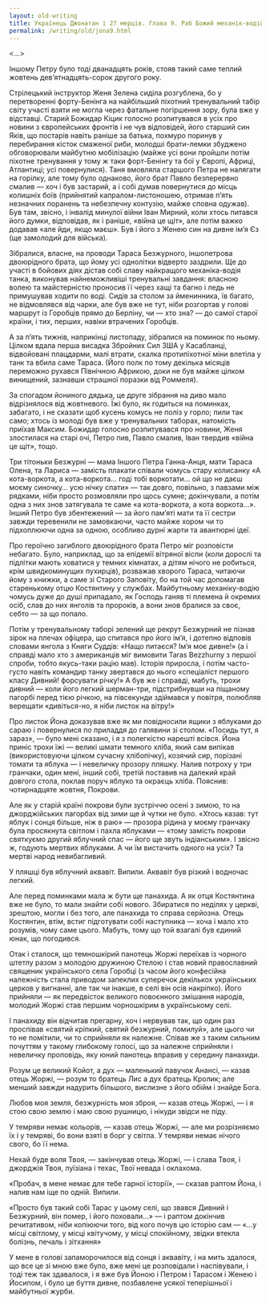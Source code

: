 ```yaml
---
layout: old-writing
title: Українець Джонатан і 27 мерців. Глава 9. Раб Божий механік-водій
permalink: /writing/old/jona9.html
---
```


<...>

Іншому Петру було тоді дванадцять років, стояв такий саме теплий жовтень дев’ятнадцять-сорок другого року.

Стрілецький інструктор Женя Зелена сиділа розгублена, бо у перетворенні форту-Бенінга на найбільший піхотний тренувальний табір світу участі взяти не могла через фатальне погіршення зору, була вже у відставці. Старий Божидар Кіцик голосно розпитувався в усіх про новини з європейських фронтів і не чув відповідей, його старший син Яків, що постарів навіть раніше за батька, похмуро поринув у перебирання кісток смаженої риби, молодші брати-лемки збуджено обговорювали майбутню мобілізацію (майже усі вони пройшли потім піхотне тренування у тому ж таки форт-Бенінгу та бої у Європі, Африці, Атлантиці; усі повернулися). Таня вмовляла старшого Петра не налягати на горілку, але тому було однаково, його брат Павло безперервно смалив — хоч і був застарий, а і собі думав повернутися до місць колишніх боїв (прийнятий капралом-листоношею, отримав п’ять незначних поранень та небезпечну контузію, майже сповна одужав). Був там, звісно, і інвалід минулої війни Іван Мирний, коли хтось питався його думки, відповідав, як і раніше, «війна це щіт», але потім важко додавав «але йди, якщо маєш». Був і його з Женею син на дивне ім’я Єз (ще замолодий для війська).

Зібралися, власне, на проводи Тараса Безжурного, іншопетрова двоюрідного брата, що йому усі однолітки відверто заздрили. Ще до участі в бойових діях дістав собі славу найкращого механіка-водія танка, виконував найнеможливіші тренувальні завдання: власною волею та майстерністю проносив її через хащі та багно і ледь не примушував ходити по воді. Сидів за столом за йменинника, їв багато, не відмовлявся від чарки, але був вже не тут, ніби розгортав у голові маршрут із Горобців прямо до Берліну, чи — хто зна? — до самої старої країни, і тих, перших, навіки втрачених Горобців.

А за п’ять тижнів, наприкінці листопаду, зібралися на поминок по ньому. Цілком вдала перша висадка Збройних Сил ЗША у Касабланці, відвойовані плацдарми, малі втрати, скалка протипіхотної міни влетіла у танк та вбила саме Тараса. (Його полк по тому декілька місяців переможно рухався Північною Африкою, доки не був майже цілком винищений, зазнавши страшної поразки від Роммеля).

За спогадом йониного дядька, це друге зібрання на диво мало відрізнялося від жовтневого. Їжі було, як годиться на поминках, забагато, і не сказати щоб кусень комусь не поліз у горло; пили так само; хтось із молоді був вже у тренувальних таборах, натомість приїхав Максим. Божидар голосно розпитувався про новини, Женя злостилася на старі очі, Петро пив, Павло смалив, Іван твердив «війна це щіт», тощо.

Три тітоньки Безжурні — мама Іншого Петра Ганна-Анця, мати Тараса Олена, та Лариса — замість плакати співали чомусь стару колисанку «А кота-воркота, а кота-воркота… годі тобі воркотати… ой що не даєш моєму синочку… усю нічку спати» — так довго, повільно, з павзами між рядками, ніби просто розмовляли про щось сумне; докінчували, а потім одна з них знов затягувала те саме «а кота-воркота, а кота воркота…». Інший Петро був збентежений — за його пам’яті мати та її сестри завжди теревенили не замовкаючи, часто майже хором чи то підхоплюючи одна за одною, особливо дурні жарти та авантюрні ідеї.

Про героїчно загиблого двоюрідного брата Петро міг розповісти небагато. Було, наприклад, що за епідемії вітряної віспи (коли дорослі та підлітки мають ховатися у темних кімнатах, а дітям нічого не робиться, крім швидкоминущих пухирців), розважав хворого Тараса, читаючи йому з книжки, а саме зі Старого Заповіту, бо на той час допомагав старенькому отцю Костянтину у службах. Майбутньому механіку-водію чомусь дуже до душі припадало, як Господь ганяв ті племена й окремих осіб, слав до них янголів та пророків, а вони знов бралися за своє, себто — за що попало.

Потім у тренувальному таборі зелений ще рекрут Безжурний не пізнав зірок на плечах офіцера, що спитався про його ім’я, і дотепно відповів словами янгола з Книги Суддів: «Нащо питаєся? Ім’я моє дивне!» (а і справді мало хто з американців міг вимовити Taras Bezzhurny з першої спроби, тобто якусь-таки рацію мав). Історія приросла, і потім часто-густо навіть командир танку звертався до нього «спеціаліст першого класу Дивний! форсувати річку!» А був же і справді, мабуть, трохи дивний — коли його легкий шерман-три, підстрибнувши на піщаному пагорбі перед тією річкою, на півсекунди здіймався у повітря, полюбляв верещати «дивіться-но, я ніби листок на вітру!»

Про листок Йона доказував вже як ми повідносили ящики з яблуками до сараю і повернулися по приладдя до галявини зі столом. «Посидь тут, я зараз», — було мені сказано, і я з полегкістю нарешті всівся. Йона приніс трохи їжі — великі шмати темного хліба, який сам випікав (використовуючи цілком сучасну хлібопічку), козячий сир, порізані томати та яблука — і невеличку прозору пляшку. Налив потроху у три гранчаки, один мені, інший собі, третій поставив на далекий край довгого стола, поклав поруч яблуко та окраєць хліба. Пояснив: чотирнадцяте жовтня, Покрови.

Але як у старій країні покрови були зустріччю осені з зимою, то на джорджійських пагорбах від зими ще й чутки не було. «Хтось казав: тут яблук і сонця більше, ніж в раю» — прозора рідина у моєму гранчаку була просякнута світлом і пахла яблуками — «тому замість покрови святкуємо другий яблучний спас — його ще звуть індіанським». І звісно ж, годують мертвих яблуками. А чи їм вистачить одного на усіх? Та мертві народ невибагливий.

У пляшці був яблучний аквавіт. Випили. Аквавіт був різкий і водночас легкий.

Але перед поминками мала ж бути ще панахида. А як отця Костянтина вже не було, то мали знайти собі нового. Збиратися по неділях у церкві, зрештою, могли і без того, але панахида то справа серйозна. Отець Костянтин, втім, встиг підготувати собі наступника — хоча і мало хто розумів, чому саме цього. Мабуть, тому що той взагалі був єдиний юнак, що погодився.

Отак і сталося, що темношкірий панотець Жоржі переїхав із чорного штетлу разом з молодою дружиною Стелою і став новий православний священик українського села Горобці (з часом його конфесійна належність стала приводом запеклих суперечок декількох українських церков у вигнанні, але так чи інакше, в селі він осів накріпко). Його прийняли — як передвісток великого повоєнного змішання народів, молодий Жоржі став першим чорношкірим в українському селі.

І панахиду він відчитав прегарну, хоч і нервував так, що один раз проспівав «святий кріпкий, святий безжурний, помилуй», але цього чи то не помітили, чи то сприйняли як належне. Співав же з таким сильним почуттям у такому глибокому голосі, що за належне сприйняли і невеличку проповідь, яку юний панотець вправив у середину панахиди.

Розум це великий Койот, а дух — маленький павучок Анансі, — казав отець Жоржі, — розум то братець Лис а дух братець Кролик; але менший завжди надурить більшого, вислизне з його обійм і знайде Бога.

Любов моя земля, безжурність моя зброя, — казав отець Жоржі, — і я стою свою землю і маю свою рушницю, і нікуди звідси не піду.

У темряви немає кольорів, — казав отець Жоржі, — але ми розрізняємо їх і у темряві, бо вони взяті в борг у світла. У темряви немає нічого свого, бо її нема.

Нехай буде воля Твоя, — закінчував отець Жоржі, — і слава Твоя, і джорджія Твоя, луїзіана і техас, Твої невада і оклахома.

«Пробач, в мене немає для тебе гарної історії», — сказав раптом Йона, і налив нам іще по одній. Випили.

«Просто був такий собі Тарас у цьому селі, що звався Дивний і Безжурний, він помер, і його поховали…» — і раптом докінчив речитативом, ніби копіюючи того, від кого почув цю історію сам — «…у місці світлому, у місці квітучому, у місці спокійному, звідки втекла болізнь, печаль і зітхання»

У мене в голові запаморочилося від сонця і аквавіту, і на мить здалося, що все це зі мною вже було, вже мені це розповідали і наспівували, і тоді теж так здавалося, і я вже був Йоною і Петром і Тарасом і Женею і Йосипом, і було це буття дивне, позбавлене усякої теперішньої і майбутньої журби.

